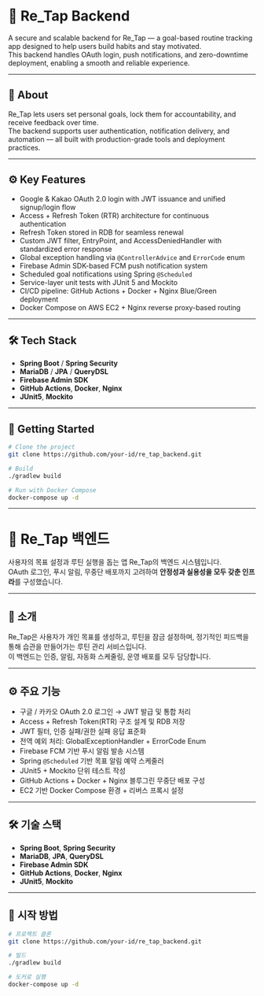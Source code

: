 
# 🧠 Re_Tap Backend

A secure and scalable backend for Re_Tap — a goal-based routine tracking app designed to help users build habits and stay motivated.  
This backend handles OAuth login, push notifications, and zero-downtime deployment, enabling a smooth and reliable experience.

---

## 🧠 About

Re_Tap lets users set personal goals, lock them for accountability, and receive feedback over time.  
The backend supports user authentication, notification delivery, and automation — all built with production-grade tools and deployment practices.

---

## ⚙️ Key Features

- Google & Kakao OAuth 2.0 login with JWT issuance and unified signup/login flow
- Access + Refresh Token (RTR) architecture for continuous authentication
- Refresh Token stored in RDB for seamless renewal
- Custom JWT filter, EntryPoint, and AccessDeniedHandler with standardized error response
- Global exception handling via `@ControllerAdvice` and `ErrorCode` enum
- Firebase Admin SDK-based FCM push notification system
- Scheduled goal notifications using Spring `@Scheduled`
- Service-layer unit tests with JUnit 5 and Mockito
- CI/CD pipeline: GitHub Actions + Docker + Nginx Blue/Green deployment
- Docker Compose on AWS EC2 + Nginx reverse proxy-based routing

---

## 🛠 Tech Stack

- **Spring Boot** / **Spring Security**
- **MariaDB** / **JPA** / **QueryDSL**
- **Firebase Admin SDK**
- **GitHub Actions**, **Docker**, **Nginx**
- **JUnit5**, **Mockito**

---

## 🚀 Getting Started

```bash
# Clone the project
git clone https://github.com/your-id/re_tap_backend.git

# Build
./gradlew build

# Run with Docker Compose
docker-compose up -d
```

---

# 🧠 Re_Tap 백엔드

사용자의 목표 설정과 루틴 실행을 돕는 앱 Re_Tap의 백엔드 시스템입니다.  
OAuth 로그인, 푸시 알림, 무중단 배포까지 고려하여 **안정성과 실용성을 모두 갖춘 인프라**를 구성했습니다.

---

## 🧠 소개

Re_Tap은 사용자가 개인 목표를 생성하고, 루틴을 잠금 설정하며, 정기적인 피드백을 통해 습관을 만들어가는 루틴 관리 서비스입니다.  
이 백엔드는 인증, 알림, 자동화 스케줄링, 운영 배포를 모두 담당합니다.

---

## ⚙️ 주요 기능

- 구글 / 카카오 OAuth 2.0 로그인 → JWT 발급 및 통합 처리
- Access + Refresh Token(RTR) 구조 설계 및 RDB 저장
- JWT 필터, 인증 실패/권한 실패 응답 표준화
- 전역 예외 처리: GlobalExceptionHandler + ErrorCode Enum
- Firebase FCM 기반 푸시 알림 발송 시스템
- Spring `@Scheduled` 기반 목표 알림 예약 스케줄러
- JUnit5 + Mockito 단위 테스트 작성
- GitHub Actions + Docker + Nginx 블루그린 무중단 배포 구성
- EC2 기반 Docker Compose 환경 + 리버스 프록시 설정

---

## 🛠 기술 스택

- **Spring Boot**, **Spring Security**
- **MariaDB**, **JPA**, **QueryDSL**
- **Firebase Admin SDK**
- **GitHub Actions**, **Docker**, **Nginx**
- **JUnit5**, **Mockito**

---

## 🚀 시작 방법

```bash
# 프로젝트 클론
git clone https://github.com/your-id/re_tap_backend.git

# 빌드
./gradlew build

# 도커로 실행
docker-compose up -d
```
